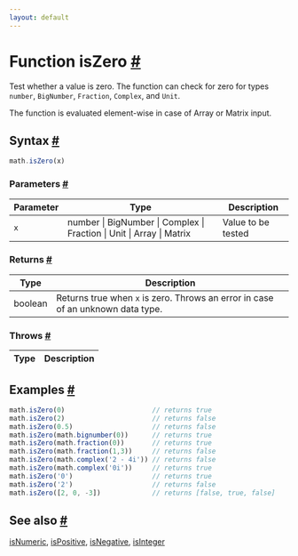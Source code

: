 ```yaml
---
layout: default
---
```


<!-- Note: This file is automatically generated from source code comments. Changes made in this file will be overridden. -->

<h1 id="function-iszero">Function isZero <a href="#function-iszero" title="Permalink">#</a></h1>

Test whether a value is zero.
The function can check for zero for types `number`, `BigNumber`, `Fraction`,
`Complex`, and `Unit`.

The function is evaluated element-wise in case of Array or Matrix input.


<h2 id="syntax">Syntax <a href="#syntax" title="Permalink">#</a></h2>

```js
math.isZero(x)
```

<h3 id="parameters">Parameters <a href="#parameters" title="Permalink">#</a></h3>

Parameter | Type | Description
--------- | ---- | -----------
`x` | number &#124; BigNumber &#124; Complex &#124; Fraction &#124; Unit &#124; Array &#124; Matrix | Value to be tested

<h3 id="returns">Returns <a href="#returns" title="Permalink">#</a></h3>

Type | Description
---- | -----------
boolean | Returns true when `x` is zero. Throws an error in case of an unknown data type.


<h3 id="throws">Throws <a href="#throws" title="Permalink">#</a></h3>

Type | Description
---- | -----------


<h2 id="examples">Examples <a href="#examples" title="Permalink">#</a></h2>

```js
math.isZero(0)                      // returns true
math.isZero(2)                      // returns false
math.isZero(0.5)                    // returns false
math.isZero(math.bignumber(0))      // returns true
math.isZero(math.fraction(0))       // returns true
math.isZero(math.fraction(1,3))     // returns false
math.isZero(math.complex('2 - 4i')) // returns false
math.isZero(math.complex('0i'))     // returns true
math.isZero('0')                    // returns true
math.isZero('2')                    // returns false
math.isZero([2, 0, -3])             // returns [false, true, false]
```


<h2 id="see-also">See also <a href="#see-also" title="Permalink">#</a></h2>

[isNumeric](isNumeric.html),
[isPositive](isPositive.html),
[isNegative](isNegative.html),
[isInteger](isInteger.html)
